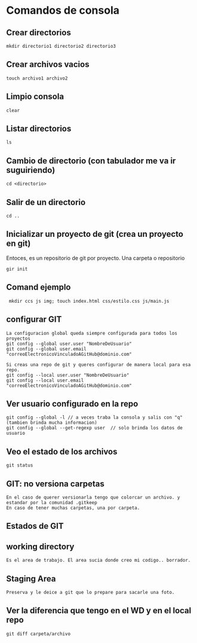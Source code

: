 # Comandos de consola

## Crear directorios

    mkdir directorio1 directorio2 directorio3

##  Crear archivos vacios

    touch archivo1 archivo2

## Limpio consola

    clear

## Listar directorios
 
    ls 

## Cambio de directorio (con tabulador me va ir suguiriendo)

    cd <directorio>

## Salir de un directorio

    cd ..

## Inicializar un proyecto de git (crea un proyecto en git)
Entoces, es un repositorio de git por proyecto. Una carpeta o repositorio

    gir init

## Comand ejemplo
     
     mkdir ccs js img; touch index.html css/estilo.css js/main.js

## configurar GIT

    La configuracion global queda siempre configurada para todos los proyectos
    git config --global user.user "NombreDeUsuario"
    git config --global user.email "correoElectronicoVinculadoAGitHub@dominio.com"

    Si creas una repo de git y queres configurar de manera local para esa repo.
    git config --local user.user "NombreDeUsuario"
    git config --local user.email "correoElectronicoVinculadoAGitHub@dominio.com"

## Ver usuario configurado en la repo

    git config --global -l // a veces traba la consola y salis con "q" (tambien brinda mucha informacion)
    git config --global --get-regexp user  // solo brinda los datos de usuario
## Veo el estado de los archivos

    git status

## GIT: no versiona carpetas

    En el caso de querer versionarla tengo que colorcar un archivo. y estandar por la comunidad .gitkeep
    En caso de tener muchas carpetas, una por carpeta.

## Estados de GIT 

## working directory

    Es el area de trabajo. El area sucia donde creo mi codigo.. borrador.

## Staging Area

    Preserva y le deice a git que lo prepare para sacarle una foto.

## Ver la diferencia que tengo en el WD y en el local repo

    git diff carpeta/archivo